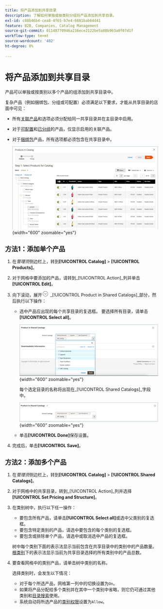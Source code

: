 ```yaml
---
title: 将产品添加到共享目录
description: 了解如何单独或按类别分组将产品添加到共享目录。
exl-id: c88b46b4-cea8-4f65-b7e4-6681bab64d41
feature: B2B, Companies, Catalog Management
source-git-commit: 01148770946a236ece2122be5a88b963a0f07d1f
workflow-type: tm+mt
source-wordcount: '402'
ht-degree: 0%

---
```


# 将产品添加到共享目录

产品可以单独或按类别以多个产品的组添加到共享目录中。

复杂产品（例如捆绑包、分组或可配置）必须满足以下要求，才能从共享目录的店面中可见：

- 所有[关联产品](../catalog/product-configurations.md)和选项必须分配给同一共享目录并在主目录中启用。
- 对于[可配置](../catalog/product-create-configurable.md)和[已分组](../catalog/product-create-grouped.md)的产品，仅显示启用的关联产品。
- 对于[捆绑包](../catalog/product-create-bundle.md)产品，所有选项都必须包含在共享目录中。

  ![为目录选择产品](./assets/shared-catalog-select-products-step-1.png){width="600" zoomable="yes"}

## 方法1：添加单个产品

1. 在&#x200B;_管理员_&#x200B;侧边栏上，转到&#x200B;**[!UICONTROL Catalog]** > **[!UICONTROL Products]**。

1. 对于网格中要添加的产品，请转到&#x200B;_[!UICONTROL Action]_列并单击&#x200B;**[!UICONTROL Edit]**。

1. 向下滚动，展开![扩展选择器](../assets/icon-display-expand.png) _[!UICONTROL Product in Shared Catalogs]_部分，然后执行以下操作：

   - 选中产品应出现的每个共享目录的复选框。 要选择所有目录，请单击&#x200B;**[!UICONTROL Select all]**。

     ![共享目录中的产品](./assets/shared-catalog-assign-from-product.png){width="600" zoomable="yes"}

     每个选定目录的名称将出现在&#x200B;_[!UICONTROL Shared Catalogs]_字段中。

     ![已分配的共享目录](./assets/shared-catalog-assigned.png){width="600" zoomable="yes"}

   - 单击&#x200B;**[!UICONTROL Done]**&#x200B;保存设置。

1. 完成后，单击&#x200B;**[!UICONTROL Save]**。

## 方法2：添加多个产品

1. 在&#x200B;_管理员_&#x200B;侧边栏上，转到&#x200B;**[!UICONTROL Catalog]** > **[!UICONTROL Shared Catalogs]**。

1. 对于网格中的共享目录，转到&#x200B;_[!UICONTROL Action]_列并选择&#x200B;**[!UICONTROL Set Pricing and Structure]**。

1. 在类别树中，执行以下任一操作：

   - 要包含所有产品，请单击&#x200B;**[!UICONTROL Select all]**&#x200B;或选中父类别的复选框。
   - 要包含特定类别的产品，请选中要包含的每个类别的复选框。
   - 要包含或排除单个产品，请选中或取消选中产品的复选框。

   树中每个类别下面的表示法显示当前包含在共享目录中的类别中的产品数量。 [根类别](../catalog/category-root.md)下的表示法显示当前为共享目录选择的所有类别中的产品总数。

1. 要查看网格中的类别产品，请单击树中类别的名称。

   选择类别时，会发生以下情况：

   - 对于每个所选产品，网格第一列中的切换设置为`On`。
   - 如果将产品分配给多个类别并在其中一个类别中省略，则它仍可通过其他类别和[目录搜索](../catalog/search.md)使用。
   - 系统自动将所选产品的[类别权限](../catalog/category-permissions.md)设置为`Allow`。
